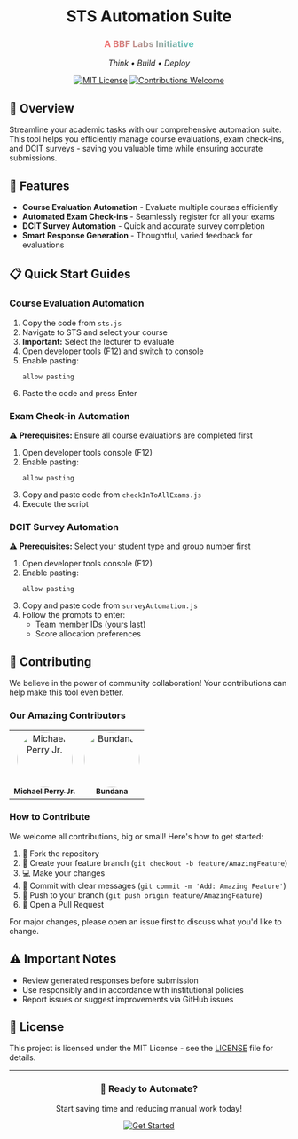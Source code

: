 <div align="center">
  <h1>STS Automation Suite</h1>
  <h3>
    <span style="background: linear-gradient(45deg, #FF6B6B, #4ECDC4); -webkit-background-clip: text; -webkit-text-fill-color: transparent;">
      A BBF Labs Initiative
    </span>
  </h3>
  <p><em>Think • Build • Deploy</em></p>

  [![MIT License](https://img.shields.io/badge/License-MIT-blue.svg)](LICENSE)
  [![Contributions Welcome](https://img.shields.io/badge/contributions-welcome-brightgreen.svg?style=flat)](CONTRIBUTING.md)
</div>

## 🚀 Overview

Streamline your academic tasks with our comprehensive automation suite. This tool helps you efficiently manage course evaluations, exam check-ins, and DCIT surveys - saving you valuable time while ensuring accurate submissions.

## 🎯 Features

- **Course Evaluation Automation** - Evaluate multiple courses efficiently
- **Automated Exam Check-ins** - Seamlessly register for all your exams
- **DCIT Survey Automation** - Quick and accurate survey completion
- **Smart Response Generation** - Thoughtful, varied feedback for evaluations

## 📋 Quick Start Guides

### Course Evaluation Automation

1. Copy the code from `sts.js`
2. Navigate to STS and select your course
3. **Important:** Select the lecturer to evaluate
4. Open developer tools (F12) and switch to console
5. Enable pasting:
   ```
   allow pasting
   ```
6. Paste the code and press Enter

### Exam Check-in Automation

⚠️ **Prerequisites:** Ensure all course evaluations are completed first

1. Open developer tools console (F12)
2. Enable pasting:
   ```
   allow pasting
   ```
3. Copy and paste code from `checkInToAllExams.js`
4. Execute the script

### DCIT Survey Automation

⚠️ **Prerequisites:** Select your student type and group number first

1. Open developer tools console (F12)
2. Enable pasting:
   ```
   allow pasting
   ```
3. Copy and paste code from `surveyAutomation.js`
4. Follow the prompts to enter:
   - Team member IDs (yours last)
   - Score allocation preferences

## 🤝 Contributing

We believe in the power of community collaboration! Your contributions can help make this tool even better.

### Our Amazing Contributors

<table>
  <tr>
    <td align="center">
      <a href="https://github.com/michaelperryjnr">
        <img src="https://github.com/michaelperryjnr.png" width="100px;" alt="Michael Perry Jr." style="border-radius:50%"/><br />
        <sub><b>Michael Perry Jr.</b></sub>
      </a>
    </td>
    <td align="center">
      <a href="https://github.com/bundana">
        <img src="https://github.com/bundana.png" width="100px;" alt="Bundana" style="border-radius:50%"/><br />
        <sub><b>Bundana</b></sub>
      </a>
    </td>
  </tr>
</table>

### How to Contribute

We welcome all contributions, big or small! Here's how to get started:

1. 🍴 Fork the repository
2. 🌿 Create your feature branch (`git checkout -b feature/AmazingFeature`)
3. 💻 Make your changes
4. 📝 Commit with clear messages (`git commit -m 'Add: Amazing Feature'`)
5. 🚀 Push to your branch (`git push origin feature/AmazingFeature`)
6. 🔄 Open a Pull Request

For major changes, please open an issue first to discuss what you'd like to change.

## ⚠️ Important Notes

- Review generated responses before submission
- Use responsibly and in accordance with institutional policies
- Report issues or suggest improvements via GitHub issues

## 📄 License

This project is licensed under the MIT License - see the [LICENSE](LICENSE) file for details.

---

<div align="center">
  <h3>🎉 Ready to Automate?</h3>
  <p>Start saving time and reducing manual work today!</p>
  
  [![Get Started](https://img.shields.io/badge/Get%20Started-4ECDC4?style=for-the-badge)](docs/getting-started.md)
</div>
